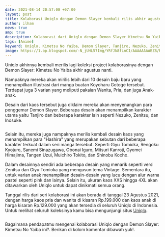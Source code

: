 ```yaml
---
date: 2021-08-14 20:57:00 +07:00
layout: post
title: Kolaborasi Uniqlo dengan Demon Slayer kembali rilis akhir agustus
author: ilham
news: true
amp: true
description: Kolaborasi dari Uniqlo dengan Demon Slayer Kimetsu No Yaiba kembali rilis akhir agustus nanti. Desain baju terbaru dari kolaborasi dapat dilihat disini.
tags: [Anime]
keyword: Uniqlo, Kimetsu No Yaiba, Demon Slayer, Tanjiro, Nezuko, Zenitsu, Inosuke, Giyu Tomioka, Rengoku Kyojuro, Sanemi Sinazugawa, Obonai Iguro, Mitsuri Kanroji, Gyomei Himajima, Tangen Uzui, Muichiro Tokito, Shinobu Kocho
image: https://1.bp.blogspot.com/-N_jUHL57Img/YRfJk8fLnCI/AAAAAAAABZ8/hNHQ1OpaoZcAj8HmriVTe3NWey7POMw4wCLcBGAsYHQ/s0/sketch1628948803220.png
---
```

Uniqlo akhirnya kembali merilis lagi koleksi project kolaborasinya dengan Demon Slayer: Kimetsu No Yaiba akhir agustus nanti.

Nampaknya mereka akan mirilis lebih dari 10 desain baju baru yang menampilkan illustrasi dari manga buatan Koyoharu Gotoge tersebut. Terdapat juga 3 varian yang meliputi pakaian Wanita, Pria, dan juga Anak-anak.

Desain dari kaos tersebut juga diklaim mereka akan menyenangkan para penggemar Demon Slayer. Beberapa desain akan menampilkan karakter utama yaitu Tanjiro dan beberapa karakter lain seperti Nezuko, Zenitsu, dan Inosuke.

<div class="section__carousel-wrap"><div class="owl-carousel"><img alt="" border="0" data-original-height="786" data-original-width="786" src="https://1.bp.blogspot.com/-QY4FsTRfj-s/YRfM3l93MJI/AAAAAAAABaE/89I2fFcjP8AYlTvxr1xh3NUHwJVIxqQZwCLcBGAsYHQ/s0/goods_440694_sub13.webp"/><img alt="" border="0" data-original-height="786" data-original-width="786" src="https://1.bp.blogspot.com/-Y-LWy7dgNvU/YRfM3oEV_fI/AAAAAAAABaI/CugbgtntMvQiPBgchy0-1dU4MInaxty7QCLcBGAsYHQ/s0/goods_440882_sub13.webp"/></div></div>

Selain itu, mereka juga nampaknya merilis kembali desain kaos yang menampilkan para "Hashira" yang merupakan sebutan dari beberapa karakter terkuat dalam seri manga tersebut. Seperti Giyu Tomioka, Rengoku Kyojuro, Sanemi Sinazugawa, Obonai Iguro, Mitsuri Kanroji, Gyomei Himajima, Tangen Uzui, Muichiro Tokito, dan Shinobu Kocho.

Dalam desainnya sendiri ada beberapa desain yang menarik seperti versi Zenitsu dan Giyu Tomioka yang mengusun tema Vintage. Sementara itu, untuk varian anak menampilkan desain-desain yang lucu dengan alur warna pastel seperti pink dan lainya. Selain itu, ukuran kaos XXS hingga 4XL akan ditawarkan oleh Uniqlo untuk dapat dinikmati semua orang.

Tanggal rilis dari seri kolaborasi ini akan berada di tanggal 23 Agustus 2021, dengan harga kaos pria dan wanita di kisaran Rp.199.000 dan kaos anak di harga kisaran Rp.129.000 yang akan tersedia di seluruh Uniqlo di Indonesia. Untuk melihat seluruh koleksinya kamu bisa mengunjungi situs <a href="https://www.uniqlo.com/id/id/spl/ut-collection/demon-slayer" target="_blank" rel="nofollow">Uniqlo</a>.

<div class="section__carousel-wrap"><div class="owl-carousel"><img alt="" border="0" data-original-height="786" data-original-width="786" src="https://1.bp.blogspot.com/-BTSw0h8qgxc/YRfOBfmzibI/AAAAAAAABaQ/X9fY04Ls9dQ6M11NqkYg3mWQN_o433wEgCLcBGAsYHQ/s0/goods_442570_sub13.webp"/><img alt="" border="0" data-original-height="786" data-original-width="786" src="https://1.bp.blogspot.com/-QQth2Cd8juM/YRfOBRQTk1I/AAAAAAAABaU/7tXO2Ea97vALzERvLIV9jqRDlnOp8-RqgCLcBGAsYHQ/s0/goods_442570_sub14.webp"/></div></div>

Bagaimana pendapatmu mengenai kolaborasi Uniqlo dengan Demon Slayer: Kimetsu No Yaiba ini?. Berikan di kolom komentar dibawah yuk!.
